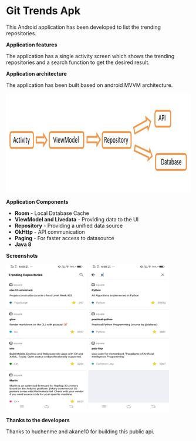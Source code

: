 # Git Trends Apk

This Android application has been developed to list the trending repositories.

**Application features**

The application has a single activity screen which shows the trending repositories and a search function to get the desired result.

**Application architecture**

The application has been built based on android MVVM architecture.

<img src="https://github.com/Herwin95/github-repo-trending-apk/blob/master/blob/mvvm.JPG" width="600" height="270"> 

**Application Components**

* **Room** - Local Database Cache
* **ViewModel and Livedata** - Providing data to the UI
* **Repository** - Providing a unified data source
* **OkHttp** - API communication
* **Paging** - For faster access to datasource
* **Java 8**

**Screenshots**

<p float="left">
  <img src="https://github.com/Herwin95/github-repo-trending-apk/blob/master/blob/main.jpg" width="220" height="400"> 
  <img src="https://github.com/Herwin95/github-repo-trending-apk/blob/master/blob/search.jpg" width="220" height="400">
</p>


**Thanks to the developers**

Thanks to huchenme and akane10 for building this public api.












